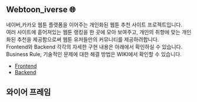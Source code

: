## Webtoon_iverse :globe_with_meridians:
네이버,카카오 웹툰 플랫폼을 이어주는 개인화된 웹툰 추천 사이트 프로젝트입니다. <br>
여러 사이트에 흩어져있는 웹툰 랭킹을 한 곳에 모아 보여주고, 개인의 취향에 맞는 개인화된 추천을 제공함으로써 웹툰 유저들만의 커뮤니티를 제공하려합니다.<br>
Frontend와 Backend 각각의 자세한 구현 내용은 아래에서 확인하실 수 있습니다. <br> Business Rule, 기술적인 문제에 대한 해결 방법은 WIKI에서 확인할 수 있습니다.<br>

- [Frontend](https://github.com/Yeonwoo-Kim/Webtoon_iverse)<br>
- [Backend](https://github.com/Yeonwoo-Kim/Webtoon_iverse)



## 와이어 프레임

